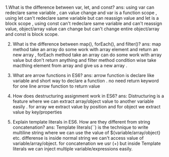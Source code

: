 1.What is the difference between var, let, and const?
  ans: using var  can redeclare same variable , can value change and var is a function scope ,
      using let  can't redeclare same variable but can reassign value and let is a block scope ,
      using const  can't redeclare same variable and can't reassign value,
      object/array value can change but can't change entire object/array and const is block scope.

2. What is the difference between map(), forEach(), and filter()?
   ans: map method take an array do some work with array element and  return an new  array  ,
   forEach method take an array can do some work with array value but don't return anything
    and filter method condition wise take macthing element from array and give us a new array .

4. What are arrow functions in ES6?
   ans: arrow function is declare like variable and short way to declare a function .
   no need return keyword for one line arrow function to return value

   
6. How does destructuring assignment work in ES6?
   ans: Distructuring is a feature where we can extract array/object value to another variable easily .
    for array we extract value by position and for object we extract value by key/properties

7. Explain template literals in ES6. How are they different from string concatenation?
   ans: Template literals(``) is the technique to write multiline string where we can use the value of ${variable/array/object}  etc.
   differense is inside normal string we can't access value of variable/array/object.
   for concatenation we usr (+) but inside Template literals we can inject multiple variable/expressions easily.
